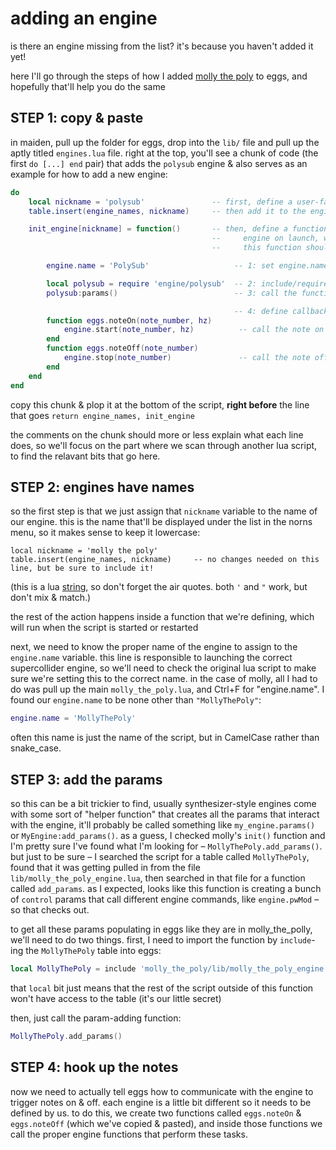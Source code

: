 # adding an engine

is there an engine missing from the list? it's because you haven't added it yet!

here I'll go through the steps of how I added [molly the poly](https://github.com/markwheeler/molly_the_poly) to eggs, and hopefully that'll help you do the same

## STEP 1: copy & paste

in maiden, pull up the folder for eggs, drop into the `lib/` file and pull up the aptly titled `engines.lua` file. right at the top, you'll see a chunk of code (the first `do [...] end` pair) that adds the `polysub` engine & also serves as an example for how to add a new engine:

```lua
do
    local nickname = 'polysub'               -- first, define a user-facing name for the engine
    table.insert(engine_names, nickname)     -- then add it to the engine_names list

    init_engine[nickname] = function()       -- then, define a function that will set up the
                                             --     engine on launch, when it is the chosen engine
                                             --     this function should usually do 4 things:

        engine.name = 'PolySub'                   -- 1: set engine.name to the proper engine name

        local polysub = require 'engine/polysub'  -- 2: include/require any files needed for params
        polysub:params()                          -- 3: call the function to add the params

                                                  -- 4: define callbacks for note on/off:
        function eggs.noteOn(note_number, hz)   
            engine.start(note_number, hz)          -- call the note on function for the engine here
        end
        function eggs.noteOff(note_number)
            engine.stop(note_number)               -- call the note off function for the engine here
        end
    end
end
```

copy this chunk & plop it at the bottom of the script, **right before** the line that goes `return engine_names, init_engine`

the comments on the chunk should more or less explain what each line does, so we'll focus on the part where we scan through another lua script, to find the relavant bits that go here.

## STEP 2: engines have names

so the first step is that we just assign that `nickname` variable to the name of our engine. this is the name that'll be displayed under the list in the norns menu, so it makes sense to keep it lowercase:
```
local nickname = 'molly the poly'
table.insert(engine_names, nickname)     -- no changes needed on this line, but be sure to include it!
```
(this is a lua [string](https://monome.org/docs/norns/study-1/#numbers-and-strings), so don't forget the air quotes. both `'` and `"` work, but don't mix & match.)

the rest of the action happens inside a function that we're defining, which will run when the script is started or restarted

next, we need to know the proper name of the engine to assign to the `engine.name` variable. this line is responsible to launching the correct supercollider engine, so we'll need to check the original lua script to make sure we're setting this to the correct name. in the case of molly, all I had to do was pull up the main `molly_the_poly.lua`, and Ctrl+F for "engine.name". I found our `engine.name` to be none other than `"MollyThePoly"`:

```lua
engine.name = 'MollyThePoly'
```
often this name is just the name of the script, but in CamelCase rather than snake_case.

## STEP 3: add the params

so this can be a bit trickier to find, usually synthesizer-style engines come with some sort of "helper function" that creates all the params that interact with the engine, it'll probably be called something like `my_engine.params()` or `MyEngine:add_params()`. as a guess, I checked molly's `init()` function and I'm pretty sure I've found what I'm looking for – `MollyThePoly.add_params()`. but just to be sure – I searched the script for a table called `MollyThePoly`, found that it was getting pulled in from the file `lib/molly_the_poly_engine.lua`, then searched in that file for a function called `add_params`. as I expected, looks like this function is creating a bunch of `control` params that call different engine commands, like `engine.pwMod` – so that checks out.

to get all these params populating in eggs like they are in molly_the_polly, we'll need to do two things. first, I need to import the function by `include`-ing the `MollyThePoly` table into eggs:
```lua
local MollyThePoly = include 'molly_the_poly/lib/molly_the_poly_engine'
```
that `local` bit just means that the rest of the script outside of this function won't have access to the table (it's our little secret)

then, just call the param-adding function:
```lua
MollyThePoly.add_params()
```

## STEP 4: hook up the notes

now we need to actually tell eggs how to communicate with the engine to trigger notes on & off. each engine is a little bit different so it needs to be defined by us. to do this, we create two functions called `eggs.noteOn` & `eggs.noteOff` (which we've copied & pasted), and inside those functions we call the proper engine functions that perform these tasks.



